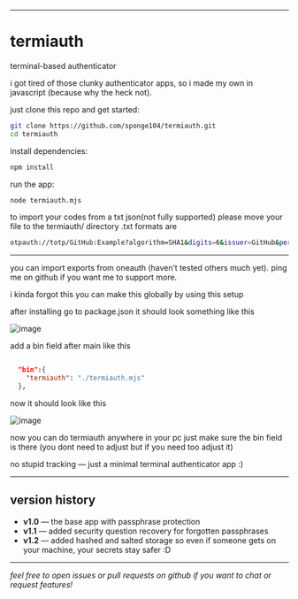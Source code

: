 
---

# termiauth

terminal-based authenticator

i got tired of those clunky authenticator apps, so i made my own in javascript (because why the heck not).

just clone this repo and get started:

```bash
git clone https://github.com/sponge104/termiauth.git  
cd termiauth
```

install dependencies:

```bash
npm install
```

run the app:

```bash
node termiauth.mjs
```

to import your codes from a txt  json(not fully supported) please move your file to the termiauth/ directory .txt formats are 
```bash
otpauth://totp/GitHub:Example?algorithm=SHA1&digits=6&issuer=GitHub&period=30&secret=SecretHere&icon=SVG%2FGithub.svg
```
---

you can import exports from oneauth (haven’t tested others much yet). ping me on github if you want me to support more.



i kinda forgot this you can make this globally by using this setup

after installing go to package.json it should look something like this



![image](https://github.com/user-attachments/assets/35db9f42-0fcf-4e19-aedc-79dfa4d33293)

add a bin field after main like this

```json

  "bin":{
    "termiauth": "./termiauth.mjs"
  },
```
now it should look like this

![image](https://github.com/user-attachments/assets/baac1881-6e00-4ab9-9788-e22995d9adef)

now you can do termiauth anywhere in your pc just make sure the bin field is there (you dont need to adjust but if you need too adjust it)


no stupid tracking — just a minimal terminal authenticator app :)

---

## version history

* **v1.0** — the base app with passphrase protection
* **v1.1** — added security question recovery for forgotten passphrases
* **v1.2** — added hashed and salted storage so even if someone gets on your machine, your secrets stay safer \:D

---

*feel free to open issues or pull requests on github if you want to chat or request features!*
